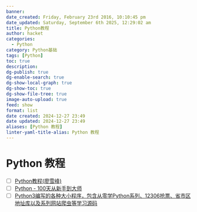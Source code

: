 ```yaml
---
banner:
date_created: Friday, February 23rd 2016, 10:10:45 pm
date_updated: Saturday, September 6th 2025, 12:29:02 am
title: Python教程
author: hacket
categories:
  - Python
category: Python基础
tags: [Python]
toc: true
description: 
dg-publish: true
dg-enable-search: true
dg-show-local-graph: true
dg-show-toc: true
dg-show-file-tree: true
image-auto-upload: true
feed: show
format: list
date created: 2024-12-27 23:49
date updated: 2024-12-27 23:49
aliases: [Python 教程]
linter-yaml-title-alias: Python 教程
---
```


# Python 教程

- [ ] [Python教程(廖雪峰)](https://www.liaoxuefeng.com/wiki/1016959663602400)
- [ ] [Python - 100天从新手到大师](https://github.com/jackfrued/Python-100-Days)
- [ ] [Python3编写的各种大小程序，包含从零学Python系列、12306抢票、省市区地址库以及系列网站爬虫等学习源码](https://github.com/gxcuizy/Python)
